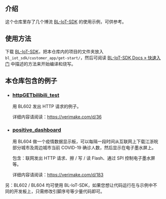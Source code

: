 ## 介绍  

这个仓库里存了几个博流 [BL-IoT-SDK](https://github.com/bouffalolab/bl_iot_sdk) 的使用示例，可供参考。  

## 使用方法  
下载 [BL-IoT-SDK](https://github.com/bouffalolab/bl_iot_sdk)，把本仓库内的项目的文件夹放入 `bl_iot_sdk/customer_app/get-start/`，然后可阅读 [BL-IoT-SDK Docs » 快速入门](https://bouffalolab.github.io/bl_iot_sdk/get-started/index_602.html) 中描述的方法来开始编译和烧写。  

## 本仓库包含的例子  
+ ### [httpGETbilibili_test](./httpGETbilibili_test/)  

  用 BL602 发出 HTTP 请求的例子。  

  详细内容请阅读：https://verimake.com/d/36  

+ ### [positive_dashboard](./positive_dashboard/)

  用 BL604 做一个疫情数据显示板，可以每隔一段时间从互联网上下载江浙皖部分城市及周边城市当前 COVID-19 确诊人数，然后显示在电子墨水屏上。  

  包含：联网发出 HTTP 请求、擦 / 写 / 读 Flash、通过 SPI 控制电子墨水屏等。  

  详细内容请阅读：https://verimake.com/d/183  

另：BL602 / BL604 均可使用 BL-IoT-SDK，如果您想让代码运行在与示例中不同的开发板上，只需修改引脚序号等少量代码即可。  
